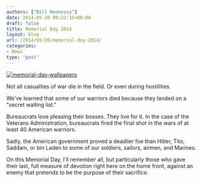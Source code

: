 ```yaml
---
authors: ["Bill Hennessy"]
date: 2014-05-26 09:22:15+00:00
draft: false
title: Memorial Day 2014
layout: blog
url: /2014/05/26/memorial-day-2014/
categories:
- News
type: "post"
---
```


[![memorial-day-wallpapers](https://hennessysview.com/wp-content/uploads/2014/05/memorial-day-wallpapers.jpg)
](https://hennessysview.com/wp-content/uploads/2014/05/memorial-day-wallpapers.jpg)

Not all casualties of war die in the field. Or even during hostilities.

We've learned that some of our warriors died because they landed on a "secret waiting list."

Bureaucrats love pleasing their bosses. They live for it. In the case of the Veterans Administration, bureaucrats fired the final shot in the wars of at least 40 American warriors.

Sadly, the American government proved a deadlier foe than Hitler, Tito, Saddam, or bin Laden to some of our soldiers, sailors, airmen, and Marines.

On this Memorial Day, I'll remember all, but particularly those who gave their last, full measure of devotion right here on the home front, against an enemy that pretends to be the purpose of their sacrifice.
